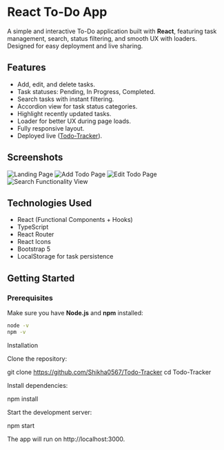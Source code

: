 # React To-Do App

A simple and interactive To-Do application built with **React**, featuring task management, search, status filtering, and smooth UX with loaders. Designed for easy deployment and live sharing.

## Features

- Add, edit, and delete tasks.
- Task statuses: Pending, In Progress, Completed.
- Search tasks with instant filtering.
- Accordion view for task status categories.
- Highlight recently updated tasks.
- Loader for better UX during page loads.
- Fully responsive layout.
- Deployed live ([Todo-Tracker](https://todo-tracker-5pr6.vercel.app/)).

## Screenshots

![Landing Page](image.png)
![Add Todo Page](image-1.png)
![Edit Todo Page](image-2.png)
![Search Functionality View](image-3.png)

## Technologies Used

- React (Functional Components + Hooks)
- TypeScript
- React Router
- React Icons
- Bootstrap 5
- LocalStorage for task persistence

## Getting Started

### Prerequisites

Make sure you have **Node.js** and **npm** installed:

```bash
node -v
npm -v
```

Installation

Clone the repository:

git clone https://github.com/Shikha0567/Todo-Tracker
cd Todo-Tracker

Install dependencies:

npm install

Start the development server:

npm start

The app will run on http://localhost:3000.
